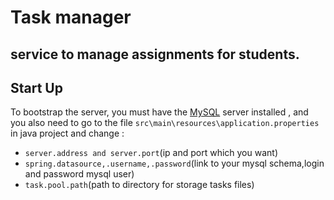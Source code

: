 # Task manager
## service to manage assignments for students. 
## Start Up
To bootstrap the server, you must have the [MySQL](https://dev.mysql.com/doc/mysql-installation-excerpt/5.7/en/) server installed ,
 and you also need to go to the file `src\main\resources\application.properties` in java project and change :
- `server.address and server.port`(ip and port which you want)
- `spring.datasource,.username,.password`(link to your mysql schema,login and password mysql user)
- `task.pool.path`(path to directory for storage tasks files)
